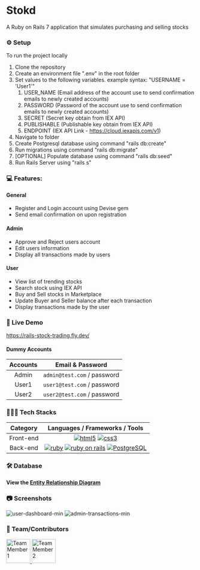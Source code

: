 # Stokd
A Ruby on Rails 7 application that simulates purchasing and selling stocks

### ⚙ Setup 
To run the project locally
1. Clone the repository
2. Create an environment file ".env" in the root folder
3. Set values to the following variables. example syntax: "USERNAME = 'User1'"
    1. USER_NAME (Email address of the account use to send confirmation emails to newly created accounts)
    2. PASSWORD (Password of the account use to send confirmation emails to newly created accounts)
    3. SECRET (Secret key obtain from IEX API)
    4. PUBLISHABLE (Publishable key obtain from IEX API)
    5. ENDPOINT (IEX API Link - https://cloud.iexapis.com/v1)
4. Navigate to folder
4. Create Postgresql database using command "rails db:create"
5. Run migrations using command "rails db:migrate"
6. [OPTIONAL] Populate database using command "rails db:seed"
7. Run Rails Server using "rails s"

### 💻 Features:
#### General
* Register and Login account using Devise gem
* Send email confirmation on upon registration
#### Admin
* Approve and Reject users account
* Edit users information
* Display all transactions made by users 
#### User
* View list of trending stocks
* Search stock using IEX API
* Buy and Sell stocks in Marketplace
* Update Buyer and Seller balance after each transaction
* Display transactions made by the user

### 🚀 Live Demo
https://rails-stock-trading.fly.dev/

#### Dummy Accounts
Accounts    | Email & Password
:---------: | :-------------------------------:
Admin       | `admin@test.com` / password
User1       | `user1@test.com` / password
User2       | `user2@test.com` / password

### 👨🏽‍💻 Tech Stacks

Category    | Languages / Frameworks / Tools
:---------: | :-------------------------------:
Front-end   | [![html5](https://upload.wikimedia.org/wikipedia/commons/thumb/3/38/HTML5_Badge.svg/64px-HTML5_Badge.svg.png)][1] [![css3](https://upload.wikimedia.org/wikipedia/commons/thumb/6/62/CSS3_logo.svg/64px-CSS3_logo.svg.png)][2] 
Back-end    | [![ruby](https://upload.wikimedia.org/wikipedia/commons/thumb/7/73/Ruby_logo.svg/64px-Ruby_logo.svg.png)][3] [![ruby on rails](https://upload.wikimedia.org/wikipedia/commons/thumb/6/62/Ruby_On_Rails_Logo.svg/170px-Ruby_On_Rails_Logo.svg.png)][4] [![PostgreSQL](https://upload.wikimedia.org/wikipedia/commons/thumb/2/29/Postgresql_elephant.svg/64px-Postgresql_elephant.svg.png)][5]

### 🛠 Database
#### View the [Entity Relationship Diagram](https://github.com/luhluh-17/stock-trading/blob/main/docs/erd-1.png)

### 📷 Screenshots
![user-dashboard-min](https://user-images.githubusercontent.com/33846123/196827387-77fafd53-e36b-4bbd-9f1e-8dc68ad7ee16.png)
![admin-transactions-min](https://user-images.githubusercontent.com/33846123/196827414-8e1ad1d7-bb65-47c0-bf89-646eff2bc932.png)


### 👥 Team/Contributors
<a href="https://github.com/luhluh-17">
  <img src="https://avatars.githubusercontent.com/u/33846123?v=4" alt="Team Member 1" style="height: 64px; width:64px"/>
</a>
<a href="https://github.com/dvdlvll">
  <img src="https://avatars.githubusercontent.com/u/102253510?v=4" alt="Team Member 2" style="height: 64px; width:64px"/>
</a>

<!-- Links -->
[1]: https://developer.mozilla.org/en-US/docs/Glossary/HTML5
[2]: https://developer.mozilla.org/en-US/docs/Web/CSS
[3]: https://www.ruby-lang.org/en/
[4]: https://rubyonrails.org/
[5]: https://www.postgresql.org/
